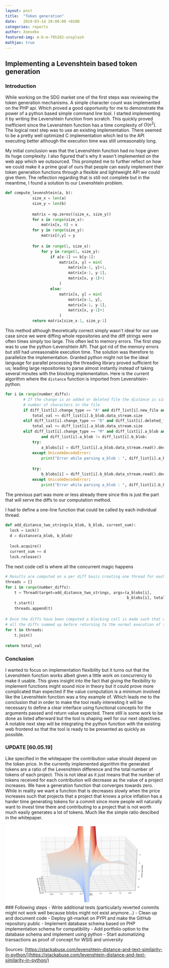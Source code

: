 ```yaml
---
layout: post
title:  "Token generation"
date:   2019-03-14 20:00:00 +0100
categories: reports
author: Xoeseko
featured-img: m-b-m-795202-unsplash
mathjax: true
---
```

## Implementing a Levenshtein based token generation

### Introduction
While working on the SDG market one of the first steps was reviewing the token generation mechanisms.
A simple character count was implemented on the PHP api. Which proved a good opportunity for me to demonstrate the power of a python based simple command line tool. I started implementing it by writing the Levenshtein function from scratch. This quickly proved inefficient since the Levenshtein function has a time complexity of $O(n^2)$. The logical next step was to use an existing implementation. There seemed to be a pretty well optimized C implementation which led to the API executing better although the execution time was still unreasonably long.

My initial conclusion was that the Levenshtein function had no hope given its huge complexity. I also figured that's why it wasn't implemented on the web app which we outsourced. This prompted me to further reflect on how we could make it a prime goal of ours that people can easily implement their token generation functions through a flexible and lightweight API we could give them. The reflection regarding that is still not complete but in the meantime, I found a solution to our Levenshtein problem.

```python
def compute_levenshtein(a, b):
            size_x = len(a)
            size_y = len(b)

            matrix = np.zeros((size_x, size_y))
            for x in range(size_x):
                matrix[x, 0] = x
            for y in range(size_y):
                matrix[0,y] = y

            for x in range(1, size_x):
                for y in range(1, size_y):
                    if a[x-1] == b[y-1]:
                        matrix[x, y] = min(
                            matrix[x-1, y]+1,
                            matrix[x-1, y-1],
                            matrix[x, y-1]+1
                        )
                    else:
                        matrix[x, y] = min(
                            matrix[x-1, y],
                            matrix[x-1, y-1],
                            matrix[x, y-1]+1
                        )
            return matrix[size_x-1, size_y-1]
```

This method although theoretically correct simply wasn't ideal for our use case since we were diffing whole repositories and the diff strings were often times simply too large. This often led to memory errors. The first step was to use the python-Levenshtein API. That got rid of the memory errors but still had unreasonable execution time. The solution was therefore to parallelize the implementation. Granted python might not be the ideal language for parallel processing the threading library proved sufficient for us; leading large repositories to parse almost instantly instead of taking several minutes with the blocking implementation. Here is the current algorithm where the `distance` function is imported from Levenshtein-python.

```python
for i in range(number_diffs):
        # If the change is an added or deleted file the distance is simply the
        # number of characters in the file
        if diff_list[i].change_type == "A" and diff_list[i].new_file and diff_list[i].b_blob:
            total_val += diff_list[i].b_blob.data_stream.size
        elif diff_list[i].change_type == "D" and diff_list[i].deleted_file and diff_list[i].a_blob:
            total_val += diff_list[i].a_blob.data_stream.size
        elif diff_list[i].change_type == "M" and diff_list[i].a_blob and diff_list[i].b_blob \
                and diff_list[i].a_blob != diff_list[i].b_blob:
            try:
                a_blobs[i] = diff_list[i].a_blob.data_stream.read().decode()
            except UnicodeDecodeError:
                print("Error while parsing a_blob : ", diff_list[i].a_blob.data_stream.read())

            try:
                b_blobs[i] = diff_list[i].b_blob.data_stream.read().decode()
            except UnicodeDecodeError:
                print("Error while parsing a_blob : ", diff_list[i].b_blob.data_stream.read())
```

The previous part was more or less already there since this is just the part that will serve the diffs to our computation method.

I had to define a one-line function that could be called by each individual thread.
```python
def add_distance_two_strings(a_blob, b_blob, current_sum):
  lock = Lock()
  d = distance(a_blob, b_blob)

  lock.acquire()
  current_sum += d
  lock.release()

```
The next code cell is where all the concurrent magic happens
```python
# Results are computed on a per diff basis creating one thread for each computation
threads = []
for i in range(number_diffs):
    t = Thread(target=add_distance_two_strings, args=(a_blobs[i],
                                                      b_blobs[i], total_val))
    t.start()
    threads.append(t)

# Once the diffs have been computed a blocking call is made such that we get
# all the diffs summed up before returning to the normal execution of the program.
for t in threads:
    t.join()

return total_val
```

### Conclusion
I wanted to focus on implementation flexibility but it turns out that the Levenshtein function works albeit given a little work on concurrency to make it usable. This gives insight into the fact that giving the flexibility to implement functions might sound nice in theory but it could prove more complicated than expected if the value computation is a minimum involved like the Levenshtein function was a tiny example of. Which leads me to the conclusion that in order to make the tool really interesting it will be necessary to define a clear interface using functional concepts for the arguments passed and return value expected. There still is some work to be done as listed afterward but the tool is shaping well for our next objectives. A notable next step will be integrating the python function with the existing web frontend so that the tool is ready to be presented as quickly as possible.

### UPDATE [60.05.19]
Like specified in the whitepaper the contribution value should depend on the token price. In the currently implemented algorithm the generated tokens are a ratio of the Levenshtein difference and the total number of tokens of each project. This is not ideal as it just means that the number of tokens received for each contribution will decrease as the value of a project increases. We have a generation function that converges towards zero. While in reality we want a function that is decreases slowly when the price increases such that projects that a project that knows a price inflation has a harder time generating tokens for a commit since more people will naturally want to invest time there and contributing to a project that is not worth much easily generates a lot of tokens. Much like the simple ratio descibed in the whitepaper.
<div>
  <img src="../assets/img/token_generation.png" />
</div>
### Following steps
 - Write additional tests (particularly reverted commits might not work well because blobs might not exist anymore...)
 - Clean up and document code
 - Deploy git-market on PYPI and make the GitHub repository public
 - Implement database schema based on PHP implementation schema for compatibility
 - Add portfolio option to the database schema and implement using python
 - Start automatizing transactions as proof of concept for WSIS and university

 Sources:
 [https://stackabuse.com/levenshtein-distance-and-text-similarity-in-python/](https://stackabuse.com/levenshtein-distance-and-text-similarity-in-python/)
